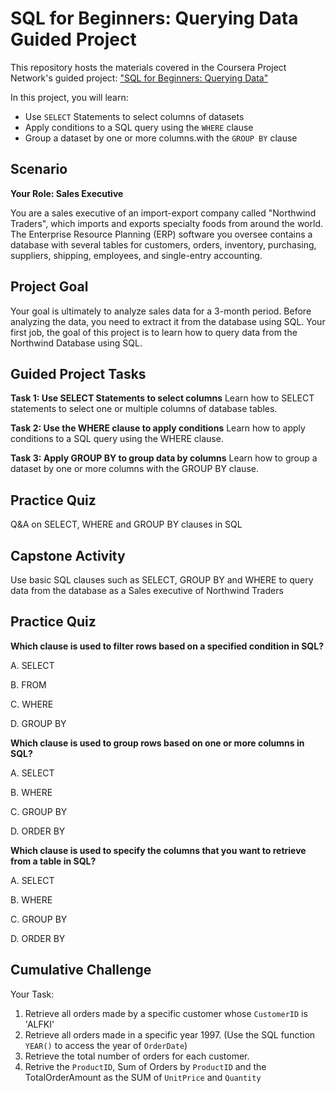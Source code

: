 # SQL for Beginners: Querying Data Guided Project

This repository hosts the materials covered in the Coursera Project Network's guided project: ["SQL for Beginners: Querying Data"](https://www.coursera.org/projects/sql-for-beginners--querying-data)

In this project, you will learn:

* Use `SELECT` Statements to select columns of datasets
* Apply conditions to a SQL query using the `WHERE` clause
* Group a dataset by one or more columns.with the `GROUP BY` clause


## Scenario

**Your Role: Sales Executive**

You are a sales executive of an import-export company called "Northwind Traders", which imports and exports specialty foods from around the world. The Enterprise Resource Planning (ERP) software you oversee contains a database with several tables for customers, orders, inventory, purchasing, suppliers, shipping, employees, and single-entry accounting.

## Project Goal

Your goal is ultimately to analyze sales data for a 3-month period. Before analyzing the data, you need to extract it from the database using SQL. Your first job, the goal of this project is to learn how to query data from the Northwind Database using SQL.

## Guided Project Tasks

**Task 1: Use SELECT Statements to select columns**
Learn how to SELECT statements to select one or multiple columns of database tables.

**Task 2: Use the WHERE clause to apply conditions**
Learn how to apply conditions to a SQL query using the WHERE clause.

**Task 3: Apply GROUP BY to group data by columns**
Learn how to group a dataset by one or more columns with the GROUP BY clause.

## Practice Quiz
Q&A on SELECT, WHERE and GROUP BY clauses in SQL

## Capstone Activity
Use basic SQL clauses such as SELECT, GROUP BY and WHERE to query data from the database as a Sales executive of Northwind Traders


## Practice Quiz

**Which clause is used to filter rows based on a specified condition in SQL?**

A. SELECT

B. FROM

C. WHERE

D. GROUP BY

**Which clause is used to group rows based on one or more columns in SQL?**

A. SELECT

B. WHERE

C. GROUP BY

D. ORDER BY

**Which clause is used to specify the columns that you want to retrieve from a table in SQL?**

A. SELECT

B. WHERE

C. GROUP BY

D. ORDER BY


## Cumulative Challenge

Your Task:

1. Retrieve all orders made by a specific customer whose `CustomerID` is 'ALFKI'
2. Retrieve all orders made in a specific year 1997. (Use the SQL function `YEAR()` to access the year of `OrderDate`)
3. Retrieve the total number of orders for each customer.
4. Retrive the `ProductID`, Sum of Orders by `ProductID` and the TotalOrderAmount as the SUM of `UnitPrice` and `Quantity`
